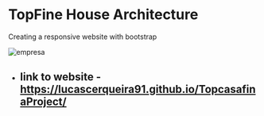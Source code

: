 # TopFine House Architecture
  Creating a responsive website with bootstrap
  
  ![empresa](https://user-images.githubusercontent.com/73008975/184848474-3b5b5e00-c3f7-4a35-b3e5-32c7e4709872.jpg)

- ## link to website - https://lucascerqueira91.github.io/TopcasafinaProject/

